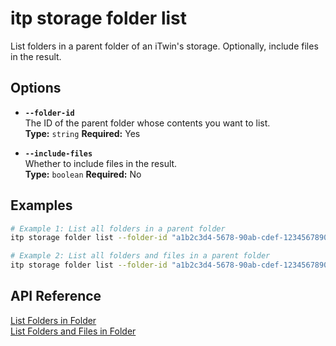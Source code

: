 # itp storage folder list

List folders in a parent folder of an iTwin's storage. Optionally, include files in the result.

## Options

- **`--folder-id`**  
  The ID of the parent folder whose contents you want to list.  
  **Type:** `string` **Required:** Yes

- **`--include-files`**  
  Whether to include files in the result.  
  **Type:** `boolean` **Required:** No

## Examples

```bash
# Example 1: List all folders in a parent folder
itp storage folder list --folder-id "a1b2c3d4-5678-90ab-cdef-1234567890ab"

# Example 2: List all folders and files in a parent folder
itp storage folder list --folder-id "a1b2c3d4-5678-90ab-cdef-1234567890ab" --include-files true
```

## API Reference

[List Folders in Folder](https://developer.bentley.com/apis/storage/operations/get-folders-in-folder/)  
[List Folders and Files in Folder](https://developer.bentley.com/apis/storage/operations/get-folders-and-files-in-folder/)
